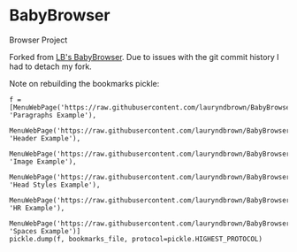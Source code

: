 # BabyBrowser
Browser Project

Forked from [LB's BabyBrowser](https://github.com/lauryndbrown/BabyBrowser). Due to issues with the git commit history I had to detach my fork.


Note on rebuilding the bookmarks pickle:

```
f = [MenuWebPage('https://raw.githubusercontent.com/lauryndbrown/BabyBrowser/master/baby_browser/Examples/paragraphs.html', 'Paragraphs Example'),
     MenuWebPage('https://raw.githubusercontent.com/lauryndbrown/BabyBrowser/master/baby_browser/Examples/headers2.html', 'Header Example'),
     MenuWebPage('https://raw.githubusercontent.com/lauryndbrown/BabyBrowser/master/baby_browser/Examples/image.html', 'Image Example'),
     MenuWebPage('https://raw.githubusercontent.com/lauryndbrown/BabyBrowser/master/baby_browser/Examples/paragraphs_with_style.html', 'Head Styles Example'),
     MenuWebPage('https://raw.githubusercontent.com/lauryndbrown/BabyBrowser/master/baby_browser/Examples/hr.html', 'HR Example'),
     MenuWebPage('https://raw.githubusercontent.com/lauryndbrown/BabyBrowser/master/baby_browser/Examples/spaces_in_p.html', 'Spaces Example')]
pickle.dump(f, bookmarks_file, protocol=pickle.HIGHEST_PROTOCOL)
```
